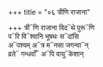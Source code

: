 +++
title = "०६ त्रीणि राजाना"

+++
त्री᳓णि राजाना विद᳓थे पुरू᳓णि  
प᳓रि वि᳓श्वानि भूषथः स᳓दांसि  
अ᳓पश्यम् अ᳓त्र म᳓नसा जगन्वा᳓न्  
व्रते᳓ गन्धर्वाँ᳓ अ᳓पि वायु᳓केशान्